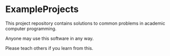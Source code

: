 # ExampleProjects

This project repository contains solutions to common problems in academic computer programming.

Anyone may use this software in any way.

Please teach others if you learn from this.
